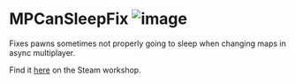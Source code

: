 # MPCanSleepFix ![image](https://img.shields.io/endpoint.svg?url=https%3A%2F%2Fshieldsio-steam-workshop.jross.me%2F3434943897)

Fixes pawns sometimes not properly going to sleep when changing maps in async multiplayer.

Find it [here](https://steamcommunity.com/sharedfiles/filedetails/?id=3434943897) on the Steam workshop.
